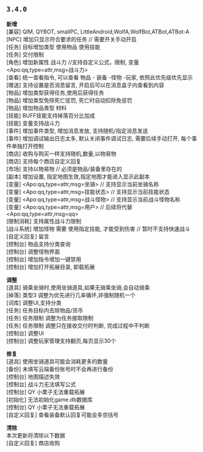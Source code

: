 ## `3.4.0`

**新增**<br>
[兼容]			QIM, QYBOT, smallPC, LittleAndroid,WolfA,WolfBot,ATBot,ATBot-A	   
[NPC]			增加只显示符合要求的任务		// 需要开关手动开启  
[任务]			目标增加类型 使用物品 使用技能  
[任务]			交付限制  
[角色]			增加新属性 战斗力 //支持自定义公式，限制, 变量\<Apo:qq,type=attr,msg=战斗力>  
[查看]			统一查看指令, 可以查看 物品 - 装备 -怪物 -玩家,  依照此优先级优先显示  
[赠送]			支持设置是否消息留言, 开启后可以在消息盒子内查看到内容  
[物品]			增加类型获得任务,使用后获得任务  
[物品]			增加类型免除死亡惩罚, 死亡时自动扣除免惩罚  
[物品]			增加物品类型 材料  
[技能]			BUFF技能支持掉落百分比加成  
[技能]			变量支持战斗力  
[事件]			增加事件类型, 增加消息发放, 支持随机/指定消息发送  
[事件]			增加调试输出日志太多, 默认关闭事件调试日志, 需要后续手动打开, 每个事件单独打开控制  
[商店]			收购与购买一样支持随机,数量,以物易物  
[商店]			支持每个商店自定义回复  
[市场]			支持以物易物	// 必须是物品/装备里存在的  
[副本]			增加设置, 指定地图生效,指定地图才能进入显示此副本  
[变量]			\<Apo:qq,type=attr,msg=坐骑> // 支持显示当前坐骑名称  
[变量]			\<Apo:qq,type=attr,msg=技能状态> // 支持显示当前技能状态  
[变量]			\<Apo:qq,type=attr,msg=战斗怪物> // 支持显示当前战斗怪物名称  
[变量]			\<Apo:qq,type=attr,msg=用户> // 后续将代替\<Apo:qq,type=attr,msg=qq>  
[限制消耗]		支持属性战斗力限制  
[战斗系统]      增加怪物 需要 使用指定技能, 才能受到伤害 // 暂时不支持快速战斗  
[自定义回复]    留言  
[控制台]		物品支持分类查询  
[控制台]		调整怪物界面  
[控制台]		增加指令增加一键禁用  
[控制台]		增加打开拓展目录, 卸载拓展  

**调整**<br>
[道具]			骑乘坐骑时,使用坐骑道具,如果无骑乘坐骑,会自动骑乘  
[掉落]			类型3 调整为优先进行几率循环,非强制随机一个  
[词库]			调整UI,支持分类  
[任务]			任务目标内去除物品/货币  
[任务]			任务限制 调整为任务接取限制  
[任务]			任务限制 调整只在接收交付时判断, 完成过程中不判断  
[控制台]		调整UI  
[控制台]		调整玩家管理支持翻页,每页显示30个  

**修复**<br>
[道具]			使用坐骑道具可能会消耗更多的数量  
[备份]			未填写云端备份账号时不会再进行备份  
[控制台]	    地图描述失效  
[控制台]		战斗力无法填写公式  
[控制台]		QY 小栗子无法重载拓展  
[初始化]		无法初始化game.db数据库  
[控制台]		QY 小栗子无法重载拓展  
[自定义回复]	查看装备默认回复可能会多空括号  

**清除**<br>
本次更新将清除以下数据  
[自定义回复]    商店收购